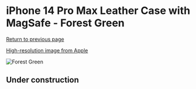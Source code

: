 # iPhone 14 Pro Max Leather Case with MagSafe - Forest Green

[Return to previous page](/iphone_14)

[High-resolution image from Apple](https://store.storeimages.cdn-apple.com/8756/as-images.apple.com/is/MPPN3?wid=4500&hei=4500&fmt=png)

<div style="width: 512px"><img src="/almost_uncompressed/MPPN3.webp" alt="Forest Green"></div>

## Under construction
